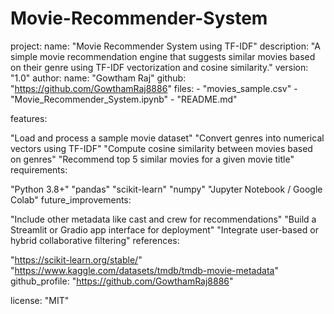 # Movie-Recommender-System
project: name: "Movie Recommender System using TF-IDF" description: "A simple movie recommendation engine that suggests similar movies based on their genre using TF-IDF vectorization and cosine similarity." version: "1.0" author: name: "Gowtham Raj" github: "https://github.com/GowthamRaj8886" files: - "movies_sample.csv" - "Movie_Recommender_System.ipynb" - "README.md"

features:

"Load and process a sample movie dataset"
"Convert genres into numerical vectors using TF-IDF"
"Compute cosine similarity between movies based on genres"
"Recommend top 5 similar movies for a given movie title"
requirements:

"Python 3.8+"
"pandas"
"scikit-learn"
"numpy"
"Jupyter Notebook / Google Colab"
future_improvements:

"Include other metadata like cast and crew for recommendations"
"Build a Streamlit or Gradio app interface for deployment"
"Integrate user-based or hybrid collaborative filtering"
references:

"https://scikit-learn.org/stable/"
"https://www.kaggle.com/datasets/tmdb/tmdb-movie-metadata"
github_profile: "https://github.com/GowthamRaj8886"

license: "MIT"
